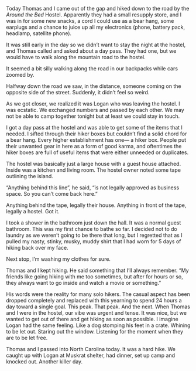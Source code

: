 Today Thomas and I came out of the gap and hiked down to the road by the *Around the Bed* Hostel. Apparently they had a small resupply store, and I was in for some new snacks, a cord I could use as a bear hang, some earplugs and a chance to juice up all my electronics (phone, battery pack, headlamp, satellite phone).

It was still early in the day so we didn’t want to stay the night at the hostel, and Thomas called and asked about a day pass. They had one, but we would have to walk along the mountain road to the hostel.

It seemed a bit silly walking along the road in our backpacks while cars zoomed by.

Halfway down the road we saw, in the distance, someone coming on the opposite side of the street. Suddenly, it didn’t feel so weird.

As we got closer, we realized it was Logan who was leaving the hostel. I was ecstatic. We exchanged numbers and passed by each other. We may not be able to camp together tonight but at least we could stay in touch.

I got a day pass at the hostel and was able to get some of the items that I needed. I sifted through their hiker boxes but couldn’t find a solid chord for a bear hang. Every higher establishment has one— a hiker box. People put their unwanted gear in here as a form of good karma, and oftentimes the hiker boxes are full of useful items that were either unneeded or duplicates.

The hostel was basically just a large house with a guest house attached. Inside was a kitchen and living room. The hostel owner noted some tape outlining the island.

“Anything behind this line”, he said, “is not legally approved as business space. So you can’t come back here.”

Anything behind the tape, legally their house. Anything in front of the tape, legally a hostel. Got it.

I took a shower in the bathroom just down the hall. It was a normal guest bathroom. This was my first chance to bathe so far. I decided not to do laundry as we weren’t going to be there that long, but I regretted that as I pulled my nasty, stinky, musky, muddy shirt that I had worn for 5 days of hiking back over my face.

Next stop, I’m washing my clothes for sure.

Thomas and I kept hiking. He said something that I’ll always remember. “My friends like going hiking with me too sometimes, but after for hours or so, they always want to go inside and watch a movie or something.”

His words were the reality for many solo hikers. The casual aspect has been dropped completely and replaced with this yearning to spend 24 hours a day toward a single goal. This peak. That peak. And the next. When Thomas and I were in the hostel, our vibe was urgent and tense. It was nice, but we wanted to get out of there and get hiking as soon as possible. I imagine Logan had the same feeling. Like a dog stomping his feet in a crate. Whining to be let out. Staring out the window. Listening for the moment when they are to be let free.

Thomas and I passed into North Carolina today. It was a hard hike. We caught up with Logan at Muskrat shelter, had dinner, set up camp and knocked out. Another killer day.